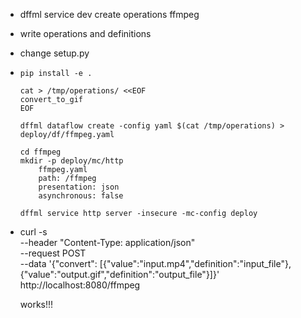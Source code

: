 * dffml service dev create operations ffmpeg
* write operations and definitions
* change setup.py
*
    ```
    pip install -e .

    cat > /tmp/operations/ <<EOF
    convert_to_gif
    EOF

    dffml dataflow create -config yaml $(cat /tmp/operations) > deploy/df/ffmpeg.yaml

    cd ffmpeg
    mkdir -p deploy/mc/http
        ffmpeg.yaml
        path: /ffmpeg
        presentation: json
        asynchronous: false

    dffml service http server -insecure -mc-config deploy

    ```

* curl -s \
  --header "Content-Type: application/json" \
  --request POST \
  --data '{"convert": [{"value":"input.mp4","definition":"input_file"},{"value":"output.gif","definition":"output_file"}]}' \
  http://localhost:8080/ffmpeg

  works!!!